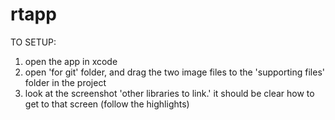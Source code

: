# rtapp

TO SETUP:

1. open the app in xcode
2. open 'for git' folder, and drag the two image files to the 'supporting files' folder in the project
3. look at the screenshot 'other libraries to link.' it should be clear how to get to that screen (follow the highlights)
